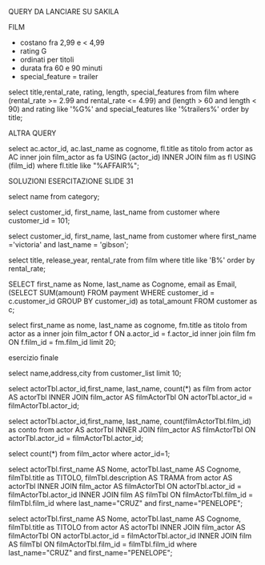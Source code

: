 QUERY DA LANCIARE SU SAKILA

FILM

- costano fra 2,99 e < 4,99
- rating G
- ordinati per titoli
- durata fra 60 e 90 minuti
- special_feature = trailer

 select title,rental_rate, rating, length, special_features from film where (rental_rate >= 2.99 and rental_rate <= 4.99) and (length > 60 and length < 90) and rating like '%G%' and special_features like '%trailers%' order by title;

 ALTRA QUERY

select ac.actor_id, ac.last_name as cognome, fl.title as titolo from actor as AC inner join film_actor as fa USING (actor_id) INNER JOIN film as fl USING (film_id) where fl.title like "%AFFAIR%";


SOLUZIONI ESERCITAZIONE SLIDE 31

select name from category;

select customer_id, first_name, last_name from customer where customer_id = 101;

select customer_id, first_name, last_name from customer where first_name ='victoria' and last_name = 'gibson';

select title, release_year, rental_rate from film where title like 'B%' order by rental_rate;

SELECT
first_name as Nome,
last_name as Cognome,
email as Email,
(SELECT SUM(amount) FROM payment WHERE customer_id = c.customer_id GROUP BY customer_id) as total_amount
FROM customer as c;


select first_name as nome, last_name as cognome, fm.title as titolo from actor as a 
inner join film_actor f ON a.actor_id = f.actor_id 
inner join film fm ON f.film_id  = fm.film_id 
limit 20;

esercizio finale

select name,address,city from customer_list limit 10;

select actorTbl.actor_id,first_name, last_name, count(*) as film  from actor AS actorTbl INNER JOIN film_actor AS filmActorTbl ON actorTbl.actor_id = filmActorTbl.actor_id;


select actorTbl.actor_id,first_name, last_name, count(filmActorTbl.film_id) as conto  from actor AS actorTbl INNER JOIN film_actor AS filmActorTbl ON actorTbl.actor_id = filmActorTbl.actor_id;

select count(*) from film_actor where actor_id=1;

select actorTbl.first_name AS Nome, actorTbl.last_name AS Cognome, filmTbl.title as TITOLO, filmTbl.description AS TRAMA from actor AS actorTbl INNER JOIN film_actor AS filmActorTbl ON actorTbl.actor_id = filmActorTbl.actor_id INNER JOIN film AS filmTbl ON filmActorTbl.film_id = filmTbl.film_id where last_name="CRUZ" and first_name="PENELOPE";

select actorTbl.first_name AS Nome, actorTbl.last_name AS Cognome, filmTbl.title as TITOLO from actor AS actorTbl INNER JOIN film_actor AS filmActorTbl ON actorTbl.actor_id = filmActorTbl.actor_id INNER JOIN film AS filmTbl ON filmActorTbl.film_id = filmTbl.film_id where last_name="CRUZ" and first_name="PENELOPE";




